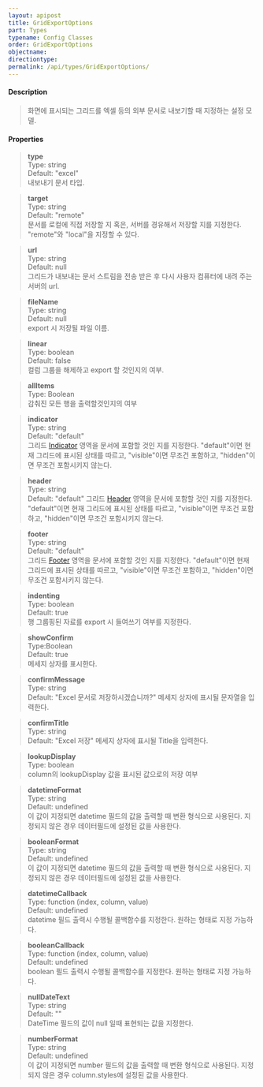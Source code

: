 ```yaml
---
layout: apipost
title: GridExportOptions
part: Types
typename: Config Classes
order: GridExportOptions
objectname: 
directiontype: 
permalink: /api/types/GridExportOptions/
---
```


#### Description

> 화면에 표시되는 그리드를 엑셀 등의 외부 문서로 내보기할 때 지정하는 설정 모델.

#### Properties

> **type**  
> Type: string  
> Default: "excel"  
> 내보내기 문서 타입.   

> **target**  
> Type: string  
> Default: "remote"   
> 문서를 로컬에 직접 저장할 지 혹은, 서버를 경유해서 저장할 지를 지정한다. "remote"와 "local"을 지정할 수 있다.

> **url**   
> Type: string         
> Default: null   
> 그리드가 내보내는 문서 스트림을 전송 받은 후 다시 사용자 컴퓨터에 내려 주는 서버의 url.  

> **fileName**   
> Type: string         
> Default: null   
> export 시 저장될 파일 이름.  

> **linear**   
> Type: boolean         
> Default: false   
> 컬럼 그룹을 해제하고 export 할 것인지의 여부.  

> **allItems**  
> Type: Boolean  
> 감춰진 모든 행을 출력할것인지의 여부 

> **indicator**   
> Type: string   
> Default: "default"   
> 그리드 [Indicator](/api/types/Indicator/) 영역을 문서에 포함할 것인 지를 지정한다. "default"이면 현재 그리드에 표시된 상태를 따르고, "visible"이면 무조건 포함하고, "hidden"이면 무조건 포함시키지 않는다.   

> **header**   
> Type: string   
> Default: "default" 
> 그리드 [Header](/api/types/Header/) 영역을 문서에 포함할 것인 지를 지정한다. "default"이면 현재 그리드에 표시된 상태를 따르고, "visible"이면 무조건 포함하고, "hidden"이면 무조건 포함시키지 않는다.   

> **footer**   
> Type: string   
> Default: "default"   
> 그리드 [Footer](/api/types/Footer/) 영역을 문서에 포함할 것인 지를 지정한다. "default"이면 현재 그리드에 표시된 상태를 따르고, "visible"이면 무조건 포함하고, "hidden"이면 무조건 포함시키지 않는다.

> **indenting**   
> Type: boolean   
> Default: true   
> 행 그룹핑된 자료를 export 시 들여쓰기 여부를 지정한다.

> **showConfirm**  
> Type:Boolean  
> Default: true  
> 메세지 상자를 표시한다.  

> **confirmMessage**  
> Type: string  
> Default: "Excel 문서로 저장하시겠습니까?"
> 메세지 상자에 표시될 문자열을 입력한다.  

> **confirmTitle**  
> Type: string  
> Default: "Excel 저장"
> 메세지 상자에 표시될 Title을 입력한다.  

> **lookupDisplay**  
> Type: boolean  
> column의 lookupDisplay 값을 표시된 값으로의 저장 여부  

> **datetimeFormat**  
> Type: string  
> Default: undefined  
> 이 값이 지정되면 datetime 필드의 값을 출력할 때 변환 형식으로 사용된다. 지정되지 않은 경우 데이터필드에 설정된 값을 사용한다.  

> **booleanFormat**  
> Type: string  
> Default: undefined  
> 이 값이 지정되면 datetime 필드의 값을 출력할 때 변환 형식으로 사용된다. 지정되지 않은 경우 데이터필드에 설정된 값을 사용한다.  

> **datetimeCallback**   
> Type: function (index, column, value)   
> Default: undefined   
> datetime 필드 출력시 수행될 콜백함수를 지정한다. 원하는 형태로 지정 가능하다.   

> **booleanCallback**   
> Type: function (index, column, value)   
> Default: undefined   
> boolean 필드 출력시 수행될 콜백함수를 지정한다. 원하는 형태로 지정 가능하다.   

> **nullDateText**  
> Type: string  
> Default: ""  
> DateTime 필드의 값이 null 일때 표현되는 값을 지정한다. 

> **numberFormat**  
> Type: string  
> Default: undefined  
> 이 값이 지정되면 number 필드의 값을 출력할 때 변환 형식으로 사용된다. 지정되지 않은 경우 column.styles에 설정된 값을 사용한다.  